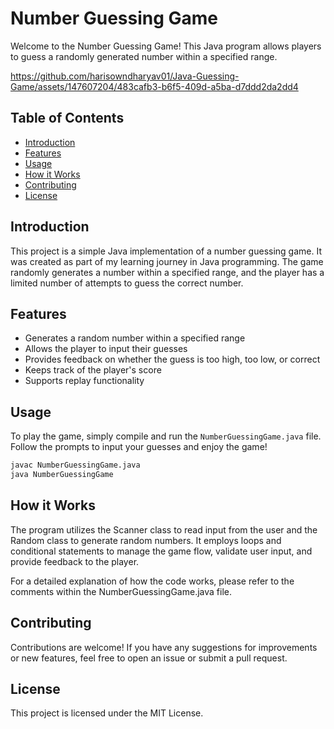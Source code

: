 # Number Guessing Game

Welcome to the Number Guessing Game! This Java program allows players to guess a randomly generated number within a specified range.

https://github.com/harisowndharyav01/Java-Guessing-Game/assets/147607204/483cafb3-b6f5-409d-a5ba-d7ddd2da2dd4


## Table of Contents

- [Introduction](#introduction)
- [Features](#features)
- [Usage](#usage)
- [How it Works](#how-it-works)
- [Contributing](#contributing)
- [License](#license)

## Introduction

This project is a simple Java implementation of a number guessing game. It was created as part of my learning journey in Java programming. The game randomly generates a number within a specified range, and the player has a limited number of attempts to guess the correct number.

## Features

- Generates a random number within a specified range
- Allows the player to input their guesses
- Provides feedback on whether the guess is too high, too low, or correct
- Keeps track of the player's score
- Supports replay functionality

## Usage

To play the game, simply compile and run the `NumberGuessingGame.java` file. Follow the prompts to input your guesses and enjoy the game!

```bash
javac NumberGuessingGame.java
java NumberGuessingGame
```

## How it Works
The program utilizes the Scanner class to read input from the user and the Random class to generate random numbers. It employs loops and conditional statements to manage the game flow, validate user input, and provide feedback to the player.

For a detailed explanation of how the code works, please refer to the comments within the NumberGuessingGame.java file.

## Contributing
Contributions are welcome! If you have any suggestions for improvements or new features, feel free to open an issue or submit a pull request.

## License
This project is licensed under the MIT License.
